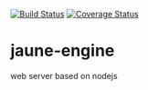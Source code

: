 [![Build Status](https://travis-ci.org/ajuste/jaune-engine.svg?branch=master)](https://travis-ci.org/ajuste/jaune-engine)
[![Coverage Status](https://coveralls.io/repos/ajuste/jaune-engine/badge.svg?branch=master)](https://coveralls.io/r/ajuste/jaune-engine?branch=master)

# jaune-engine
web server based on nodejs
